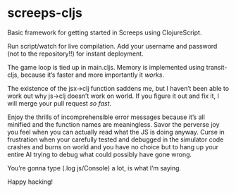 # screeps-cljs

Basic framework for getting started in Screeps using ClojureScript.

Run script/watch for live compilation. Add your username and password (not to the repository!!) for instant deployment.

The game loop is tied up in main.cljs. Memory is implemented using transit-cljs, because it’s faster and more importantly it _works_.

The existence of the jsx->clj function saddens me, but I haven’t been able to work out why js->clj doesn’t work on world. If you figure it out and fix it, I will merge your pull request _so fast_.

Enjoy the thrills of incomprehensible error messages because it’s all minified and the function names are meaningless. Savor the perverse joy you feel when you can actually read what the JS is doing anyway. Curse in frustration when your carefully tested and debugged in the simulator code crashes and burns on world and you have no choice but to hang up your entire AI trying to debug what could possibly have gone wrong.

You’re gonna type (.log js/Console) a lot, is what I’m saying.

Happy hacking!
